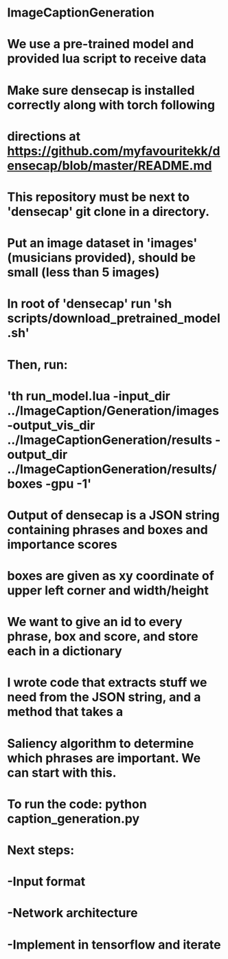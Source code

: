 # ImageCaptionGeneration

# We use a pre-trained model and provided lua script to receive data
# Make sure densecap is installed correctly along with torch following
# directions at  https://github.com/myfavouritekk/densecap/blob/master/README.md

# This repository must be next to 'densecap' git clone in a directory. 
# Put an image dataset in 'images' (musicians provided), should be small (less than 5 images) 
# In root of 'densecap' run 'sh scripts/download_pretrained_model.sh'
# Then, run: 
# 'th run_model.lua -input_dir ../ImageCaption/Generation/images -output_vis_dir ../ImageCaptionGeneration/results -output_dir ../ImageCaptionGeneration/results/boxes  -gpu -1'

# Output of densecap is a JSON string containing phrases and boxes and importance scores
# boxes are given as xy coordinate of upper left corner and width/height
# We want to give an id to every phrase, box and score, and store each in a dictionary

# I wrote code that extracts stuff we need from the JSON string, and a method that takes a
# Saliency algorithm to determine which phrases are important. We can start with this.

# To run the code:   python caption_generation.py

# Next steps: 
#   -Input format
#   -Network architecture
#   -Implement in tensorflow and iterate
